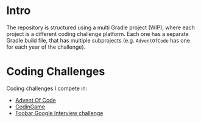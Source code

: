 # Intro

The repository is structured using a multi Gradle project (WIP), where each project is a different coding challenge platform.
Each one has a separate Gradle build file, that has multiple subprojects (e.g. `AdventOfCode` has one for each year of the challenge).

# Coding Challenges

Coding challenges I compete in:
- [Advent Of Code](https://github.com/JackAlgera/CodingChallenges/tree/main/AdventOfCode)
- [CodinGame](https://github.com/JackAlgera/CodingChallenges/tree/main/CodinGame)
- [Foobar Google Interview challenge](https://github.com/JackAlgera/CodingChallenges/tree/main/FoobarGoogleInterview)
